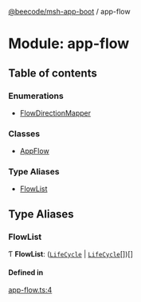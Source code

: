 [@beecode/msh-app-boot](../README.md) / app-flow

# Module: app-flow

## Table of contents

### Enumerations

- [FlowDirectionMapper](../enums/app_flow.FlowDirectionMapper.md)

### Classes

- [AppFlow](../classes/app_flow.AppFlow.md)

### Type Aliases

- [FlowList](app_flow.md#flowlist)

## Type Aliases

### FlowList

Ƭ **FlowList**: ([`LifeCycle`](../classes/life_cycle.LifeCycle.md) \| [`LifeCycle`](../classes/life_cycle.LifeCycle.md)[])[]

#### Defined in

[app-flow.ts:4](https://github.com/beecode-rs/msh-app-boot/blob/ff89a8e/src/app-flow.ts#L4)
